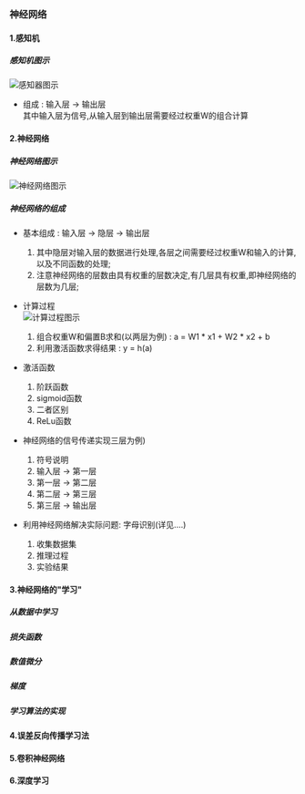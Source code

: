 ### 神经网络

#### 1.感知机
##### 感知机图示
![感知器图示](https://github.com/ZWtu19/Notes/blob/master/src/pics/感知机图示.png)  
* 组成 : 输入层 -> 输出层  
    其中输入层为信号,从输入层到输出层需要经过权重W的组合计算  


#### 2.神经网络
##### 神经网络图示
![神经网络图示](https://github.com/ZWtu19/Notes/blob/master/src/pics/神经网络图示)

##### 神经网络的组成  
* 基本组成 : 输入层 -> 隐层 -> 输出层  
    1. 其中隐层对输入层的数据进行处理,各层之间需要经过权重W和输入的计算,以及不同函数的处理;  
    2. 注意神经网络的层数由具有权重的层数决定,有几层具有权重,即神经网络的层数为几层;  
    
* 计算过程   
![计算过程图示]()
    1. 组合权重W和偏置B求和(以两层为例) : a = W1 * x1 + W2 * x2 + b
    2. 利用激活函数求得结果 : y = h(a)  
    
* 激活函数  
    1. 阶跃函数  
    2. sigmoid函数  
    3. 二者区别  
    4. ReLu函数  
    
* 神经网络的信号传递实现三层为例)  
    1. 符号说明  
    2. 输入层 -> 第一层  
    3. 第一层 -> 第二层   
    4. 第二层 -> 第三层  
    5. 第三层 -> 输出层  

* 利用神经网络解决实际问题: 字母识别(详见....)  
    1. 收集数据集  
    2. 推理过程  
    3. 实验结果       
    
#### 3.神经网络的"学习"

##### 从数据中学习  
##### 损失函数  
##### 数值微分  
##### 梯度  
##### 学习算法的实现  

#### 4.误差反向传播学习法
#### 5.卷积神经网络
#### 6.深度学习